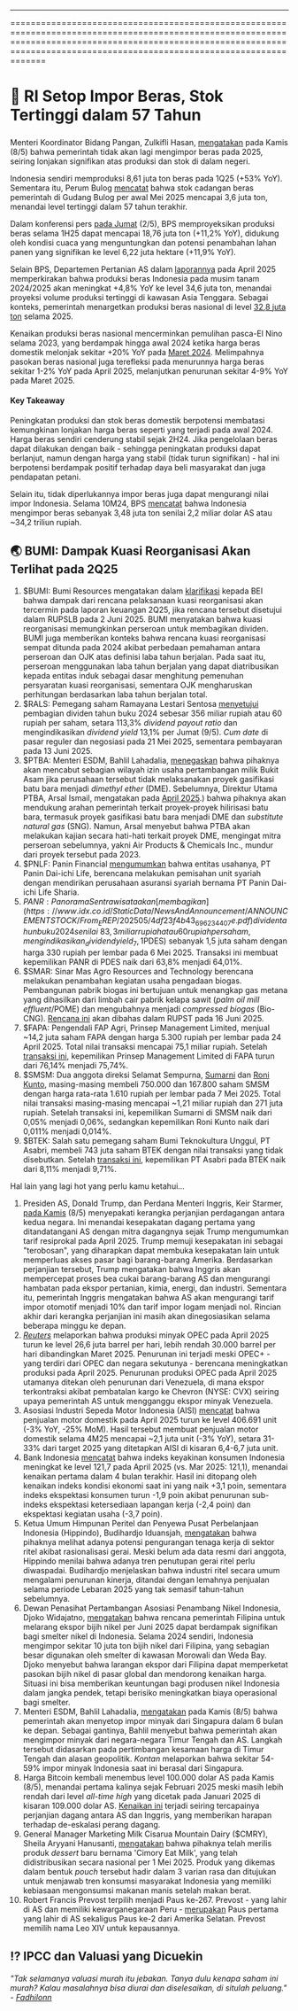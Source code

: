 ---

===============================================================================================================================================================================================================================

# 🌾 RI Setop Impor Beras, Stok Tertinggi dalam 57 Tahun

#####

Menteri Koordinator Bidang Pangan, Zulkifli Hasan, [mengatakan](https://www.beritasatu.com/ekonomi/2887723/zulkifli-hasan-klaim-indonesia-tak-lagi-impor-beras-di-2025) pada Kamis (8/5) bahwa pemerintah tidak akan lagi mengimpor beras pada 2025, seiring lonjakan signifikan atas produksi dan stok di dalam negeri.

Indonesia sendiri memproduksi 8,61 juta ton beras pada 1Q25 (+53% YoY). Sementara itu, Perum Bulog [mencatat](https://ekonomi.bisnis.com/read/20250508/12/1875610/stok-cadangan-beras-bulog-tembus-36-juta-ton-awal-mei-2025) bahwa stok cadangan beras pemerintah di Gudang Bulog per awal Mei 2025 mencapai 3,6 juta ton, menandai level tertinggi dalam 57 tahun terakhir.

Dalam konferensi pers [pada Jumat](https://www.fortuneidn.com/news/produksi-beras-diperkirakan-tembus-18-76-juta-ton-naik-11-17-persen-00-my5jv-3kvh8v) (2/5), BPS memproyeksikan produksi beras selama 1H25 dapat mencapai 18,76 juta ton (+11,2% YoY), didukung oleh kondisi cuaca yang menguntungkan dan potensi penambahan lahan panen yang signifikan ke level 6,22 juta hektare (+11,9% YoY).

Selain BPS, Departemen Pertanian AS dalam [laporannya](https://ers.usda.gov/sites/default/files/_laserfiche/outlooks/111379/RCS-25C.pdf?v=34269) pada April 2025 memperkirakan bahwa produksi beras Indonesia pada musim tanam 2024/2025 akan meningkat +4,8% YoY ke level 34,6 juta ton, menandai proyeksi volume produksi tertinggi di kawasan Asia Tenggara. Sebagai konteks, pemerintah menargetkan produksi beras nasional di level [32,8 juta ton](https://en.antaranews.com/news/335953/indonesia-looking-to-end-rice-imports-from-next-year) selama 2025.

Kenaikan produksi beras nasional mencerminkan pemulihan pasca-El Nino selama 2023, yang berdampak hingga awal 2024 ketika harga beras domestik melonjak sekitar +20% YoY pada [Maret 2024](https://web-api.bps.go.id/download.php?f=ZzbJuX1yWbwDwTgpErsb/m55MUI5Y0hGdWhUTjhJeXN4bFkyREY3T2VXZ0J1czNOUXorNVlxYjJSQ2F1N2p3VGxmRnA4RXcwNlJrMWRvVTJHSTVBY0Z0TFhHZ0poaVNQQ1FvemxsTittNm5kQzJxQ1YrVEVSaUtLNHlDU1ozaXp3MnVlMlBLdzREWXh5QmdIbU9aMXZIKzZuS3B1SjNTamp3V3lqZXRJVDNYSWF1YlJZVFl0TytSYU9pbVlLMUV6eEtzRWxqc1dEZTRLRW15Lw==&_gl=1*16moons*_ga*OTk3MjQ0NzMwLjE3MzA3OTkyMDk.*_ga_XXTTVXWHDB*czE3NDY3ODg2OTYkbzMxJGcwJHQxNzQ2Nzg4Njk2JGowJGwwJGgw). Melimpahnya pasokan beras nasional juga terefleksi pada menurunnya harga beras sekitar 1-2% YoY pada April 2025, melanjutkan penurunan sekitar 4-9% YoY pada Maret 2025.

#### Key Takeaway

Peningkatan produksi dan stok beras domestik berpotensi membatasi kemungkinan lonjakan harga beras seperti yang terjadi pada awal 2024. Harga beras sendiri cenderung stabil sejak 2H24. Jika pengelolaan beras dapat dilakukan dengan baik - sehingga peningkatan produksi dapat berlanjut, namun dengan harga yang stabil (tidak turun signifikan) - hal ini berpotensi berdampak positif terhadap daya beli masyarakat dan juga pendapatan petani.

Selain itu, tidak diperlukannya impor beras juga dapat mengurangi nilai impor Indonesia. Selama 10M24, BPS [mencatat](https://kumparan.com/kumparanbisnis/ri-impor-beras-3-48-juta-ton-per-januari-oktober-2024-terbanyak-dari-thailand-23uyqZZVrZc/1) bahwa Indonesia mengimpor beras sebanyak 3,48 juta ton senilai 2,2 miliar dolar AS atau ~34,2 triliun rupiah.

## 🌏 BUMI: Dampak Kuasi Reorganisasi Akan Terlihat pada 2Q25

1.  $BUMI: Bumi Resources mengatakan dalam [klarifikasi](https://www.idx.co.id/StaticData/NewsAndAnnouncement/ANNOUNCEMENTSTOCK/From_EREP/202505/64f6e5a7a7_8934f2055e.pdf) kepada BEI bahwa dampak dari rencana pelaksanaan kuasi reorganisasi akan tercermin pada laporan keuangan 2Q25, jika rencana tersebut disetujui dalam RUPSLB pada 2 Juni 2025. BUMI menyatakan bahwa kuasi reorganisasi memungkinkan perseroan untuk membagikan dividen. BUMI juga memberikan konteks bahwa rencana kuasi reorganisasi sempat ditunda pada 2024 akibat perbedaan pemahaman antara perseroan dan OJK atas definisi laba tahun berjalan. Pada saat itu, perseroan menggunakan laba tahun berjalan yang dapat diatribusikan kepada entitas induk sebagai dasar menghitung pemenuhan persyaratan kuasi reorganisasi, sementara OJK mengharuskan perhitungan berdasarkan laba tahun berjalan total.
2.  $RALS: Pemegang saham Ramayana Lestari Sentosa [menyetujui](https://market.bisnis.com/read/20250509/192/1875828/ramayana-rals-bakal-tebar-dividen-tahun-buku-2024-senilai-rp355-miliar) pembagian dividen tahun buku 2024 sebesar 356 miliar rupiah atau 60 rupiah per saham, setara 113,3% _dividend payout ratio_ dan mengindikasikan _dividend yield_ 13,1% per Jumat (9/5). _Cum date_ di pasar reguler dan negosiasi pada 21 Mei 2025, sementara pembayaran pada 13 Juni 2025.
3.  $PTBA: Menteri ESDM, Bahlil Lahadalia, [menegaskan](https://industri.kontan.co.id/news/bahlil-bakal-cabut-sebagian-wilayah-izin-ptba-jika-proyek-dme-tak-dijalankan) bahwa pihaknya akan mencabut sebagian wilayah izin usaha pertambangan milik Bukit Asam jika perusahaan tersebut tidak melaksanakan proyek gasifikasi batu bara menjadi _dimethyl ether_ (DME). Sebelumnya, Direktur Utama PTBA, Arsal Ismail, mengatakan pada [April 2025](https://snips.stockbit.com/snips-terbaru/penjualan-mobil-5-yoy-pada-maret-2025#:~:text=%24PTBA%3A%20Direktur%20Utama,%24PGAS).) bahwa pihaknya akan mendukung arahan pemerintah terkait proyek-proyek hilirisasi batu bara, termasuk proyek gasifikasi batu bara menjadi DME dan _substitute natural gas_ (SNG). Namun, Arsal menyebut bahwa PTBA akan melakukan kajian secara hati-hati terkait proyek DME, mengingat mitra perseroan sebelumnya, yakni Air Products & Chemicals Inc., mundur dari proyek tersebut pada 2023.
4.  $PNLF: Panin Financial [mengumumkan](https://epaper.kontan.co.id/mobile/harian/2025/05/09) bahwa entitas usahanya, PT Panin Dai-ichi Life, berencana melakukan pemisahan unit syariah dengan mendirikan perusahaan asuransi syariah bernama PT Panin Dai-ichi Life Sharia.
5.  $PANR: Panorama Sentrawisata akan [membagikan](https://www.idx.co.id/StaticData/NewsAndAnnouncement/ANNOUNCEMENTSTOCK/From_EREP/202505/4df23f4b43_696234407e.pdf) dividen tahun buku 2024 senilai ~83,3 miliar rupiah atau 60 rupiah per saham, mengindikasikan _dividend yield_ 7,1% per Jumat (9/5). _Cum date_ di pasar reguler dan negosiasi pada 9 Mei 2025, sementara pembayaran pada 4 Juni 2025. Dalam [transaksi terpisah](https://www.idx.co.id/StaticData/NewsAndAnnouncement/ANNOUNCEMENTSTOCK/From_EREP/202505/0b5def141a_bbf4a7bef6.pdf), PANR menambah kepemilikan di Destinasi Tirta Nusantara ($PDES) sebanyak 1,5 juta saham dengan harga 330 rupiah per lembar pada 6 Mei 2025. Transaksi ini membuat kepemilikan PANR di PDES naik dari 63,8% menjadi 64,01%.
6.  $SMAR: Sinar Mas Agro Resources and Technology berencana melakukan penambahan kegiatan usaha pengadaan biogas. Pembangunan pabrik biogas ini bertujuan untuk menangkap gas metana yang dihasilkan dari limbah cair pabrik kelapa sawit (_palm oil mill effluent_/POME) dan mengubahnya menjadi _compressed biogas_ (Bio-CNG). [Rencana ini](https://www.idx.co.id/StaticData/NewsAndAnnouncement/ANNOUNCEMENTSTOCK/From_EREP/202505/ce0d08cfba_fbd5c07085.pdf) akan dibahas dalam RUPST pada 16 Juni 2025.
7.  $FAPA: Pengendali FAP Agri, Prinsep Management Limited, menjual ~14,2 juta saham FAPA dengan harga 5.300 rupiah per lembar pada 24 April 2025. Total nilai transaksi mencapai 75,1 miliar rupiah. Setelah [transaksi ini](https://www.idx.co.id/StaticData/NewsAndAnnouncement/ANNOUNCEMENTSTOCK/From_EREP/202505/67e3b0668d_acf42387da.pdf), kepemilikan Prinsep Management Limited di FAPA turun dari 76,14% menjadi 75,74%.
8.  $SMSM: Dua anggota direksi Selamat Sempurna, [Sumarni](https://www.idx.co.id/StaticData/NewsAndAnnouncement/ANNOUNCEMENTSTOCK/From_EREP/202505/4429fdba4c_18612cbd63.pdf) dan [Roni Kunto](https://www.idx.co.id/StaticData/NewsAndAnnouncement/ANNOUNCEMENTSTOCK/From_EREP/202505/b9c0de0618_83220ea829.pdf), masing-masing membeli 750.000 dan 167.800 saham SMSM dengan harga rata-rata 1.610 rupiah per lembar pada 7 Mei 2025. Total nilai transaksi masing-masing mencapai ~1,21 miliar rupiah dan 271 juta rupiah. Setelah transaksi ini, kepemilikan Sumarni di SMSM naik dari 0,05% menjadi 0,06%, sedangkan kepemilikan Roni Kunto naik dari 0,011% menjadi 0,014%.
9.  $BTEK: Salah satu pemegang saham Bumi Teknokultura Unggul, PT Asabri, membeli 743 juta saham BTEK dengan nilai transaksi yang tidak disebutkan. Setelah [transaksi ini](https://www.idx.co.id/StaticData/NewsAndAnnouncement/ANNOUNCEMENTSTOCK/From_EREP/202505/3ce41774e6_f0adc419f3.pdf), kepemilikan PT Asabri pada BTEK naik dari 8,11% menjadi 9,71%.

Hal lain yang lagi hot yang perlu kamu ketahui...

1.  Presiden AS, Donald Trump, dan Perdana Menteri Inggris, Keir Starmer, [pada Kamis](https://www.bloomberg.com/news/articles/2025-05-08/trump-announces-trade-framework-with-uk-lowering-barriers) (8/5) menyepakati kerangka perjanjian perdagangan antara kedua negara. Ini menandai kesepakatan dagang pertama yang ditandatangani AS dengan mitra dagangnya sejak Trump mengumumkan tarif resiprokal pada April 2025. Trump memuji kesepakatan ini sebagai "terobosan", yang diharapkan dapat membuka kesepakatan lain untuk memperluas akses pasar bagi barang-barang Amerika. Berdasarkan perjanjian tersebut, Trump mengatakan bahwa Inggris akan mempercepat proses bea cukai barang-barang AS dan mengurangi hambatan pada ekspor pertanian, kimia, energi, dan industri. Sementara itu, pemerintah Inggris mengatakan bahwa AS akan mengurangi tarif impor otomotif menjadi 10% dan tarif impor logam menjadi nol. Rincian akhir dari kerangka perjanjian ini masih akan dinegosiasikan selama beberapa minggu ke depan.
2.  _[Reuters](https://www.reuters.com/business/energy/opec-april-oil-output-edges-lower-despite-plans-hike-survey-finds-2025-05-08/)_ melaporkan bahwa produksi minyak OPEC pada April 2025 turun ke level 26,6 juta barrel per hari, lebih rendah 30.000 barrel per hari dibandingkan Maret 2025. Penurunan ini terjadi meski OPEC+ - yang terdiri dari OPEC dan negara sekutunya - berencana meningkatkan produksi pada April 2025. Penurunan produksi OPEC pada April 2025 utamanya ditekan oleh penurunan dari Venezuela, di mana ekspor terkontraksi akibat pembatalan kargo ke Chevron (NYSE: CVX) seiring upaya pemerintah AS untuk mengganggu ekspor minyak Venezuela.
3.  Asosiasi Industri Sepeda Motor Indonesia (AISI) [mencatat](https://www.aisi.or.id/statistic/) bahwa penjualan motor domestik pada April 2025 turun ke level 406.691 unit (\-3% YoY, -25% MoM). Hasil tersebut membuat penjualan motor domestik selama 4M25 mencapai ~2,1 juta unit (\-3% YoY), setara 31-33% dari target 2025 yang ditetapkan AISI di kisaran 6,4-6,7 juta unit.
4.  Bank Indonesia [mencatat](https://www.bi.go.id/id/publikasi/laporan/Documents/Survei-Konsumen-April-2025.pdf) bahwa indeks keyakinan konsumen Indonesia meningkat ke level 121,7 pada April 2025 (vs. Mar 2025: 121,1), menandai kenaikan pertama dalam 4 bulan terakhir. Hasil ini ditopang oleh kenaikan indeks kondisi ekonomi saat ini yang naik +3,1 poin, sementara indeks ekspektasi konsumen turun -1,9 poin akibat penurunan sub-indeks ekspektasi ketersediaan lapangan kerja (-2,4 poin) dan ekspektasi kegiatan usaha (-3,7 poin).
5.  Ketua Umum Himpunan Peritel dan Penyewa Pusat Perbelanjaan Indonesia (Hippindo), Budihardjo Iduansjah, [mengatakan](https://industri.kontan.co.id/news/hippindo-ada-potensi-pengurangan-tenaga-kerja-imbas-maraknya-penutupan-gerai-ritel-1) bahwa pihaknya melihat adanya potensi pengurangan tenaga kerja di sektor ritel akibat rasionalisasi gerai. Meski belum ada data resmi dari anggota, Hippindo menilai bahwa adanya tren penutupan gerai ritel perlu diwaspadai. Budihardjo menjelaskan bahwa industri ritel secara umum mengalami penurunan kinerja, ditandai dengan lemahnya penjualan selama periode Lebaran 2025 yang tak semasif tahun-tahun sebelumnya.
6.  Dewan Penasihat Pertambangan Asosiasi Penambang Nikel Indonesia, Djoko Widajatno, [mengatakan](https://industri.kontan.co.id/news/larangan-ekspor-nikel-filipina-industri-smelter-ri-terancam-kekurangan-bahan-baku-1) bahwa rencana pemerintah Filipina untuk melarang ekspor bijih nikel per Juni 2025 dapat berdampak signifikan bagi smelter nikel di Indonesia. Selama 2024 sendiri, Indonesia mengimpor sekitar 10 juta ton bijih nikel dari Filipina, yang sebagian besar digunakan oleh smelter di kawasan Morowali dan Weda Bay. Djoko menyebut bahwa larangan ekspor dari Filipina dapat memperketat pasokan bijih nikel di pasar global dan mendorong kenaikan harga. Situasi ini bisa memberikan keuntungan bagi produsen nikel Indonesia dalam jangka pendek, tetapi berisiko meningkatkan biaya operasional bagi smelter.
7.  Menteri ESDM, Bahlil Lahadalia, [mengatakan](https://industri.kontan.co.id/news/kementerian-esdm-berencana-stop-impor-bbm-dari-singapura-ini-alasannya) pada Kamis (8/5) bahwa pemerintah akan menyetop impor minyak dari Singapura dalam 6 bulan ke depan. Sebagai gantinya, Bahlil menyebut bahwa pemerintah akan mengimpor minyak dari negara-negara Timur Tengah dan AS. Langkah tersebut didasarkan pada pertimbangan kesamaan harga di Timur Tengah dan alasan geopolitik. _Kontan_ melaporkan bahwa sekitar 54-59% impor minyak Indonesia saat ini berasal dari Singapura.
8.  Harga Bitcoin kembali menembus level 100.000 dolar AS pada Kamis (8/5), menandai pertama kalinya sejak Februari 2025 meski masih lebih rendah dari level _all-time high_ yang dicetak pada Januari 2025 di kisaran 109.000 dolar AS. [Kenaikan ini](https://www.reuters.com/markets/currencies/bitcoin-tops-100000-trade-deal-optimism-2025-05-08/) terjadi seiring tercapainya perjanjian dagang antara AS dan Inggris, yang memberikan harapan terhadap de-eskalasi perang dagang.
9.  General Manager Marketing Milk Cisarua Mountain Dairy ($CMRY), Sheila Aryyani Hanusanti, [mengatakan](https://industri.kontan.co.id/news/genjot-pertumbuhan-cimory-luncurkan-tiga-varian-produk-baru-pada-kuartal-ii-2025) bahwa pihaknya telah merilis produk _dessert_ baru bernama 'Cimory Eat Milk', yang telah didistribusikan secara nasional per 1 Mei 2025. Produk yang dikemas dalam bentuk _pouch_ tersebut hadir dalam 3 varian rasa dan ditujukan untuk menjawab tren konsumsi masyarakat Indonesia yang memiliki kebiasaan mengonsumsi makanan manis setelah makan berat.
10. Robert Francis Prevost terpilih menjadi Paus ke-267. Prevost - yang lahir di AS dan memiliki kewarganegaraan Peru - [merupakan](https://www.bbc.com/news/articles/c0ln80lzk7ko) Paus pertama yang lahir di AS sekaligus Paus ke-2 dari Amerika Selatan. Prevost memilih nama Leo XIV untuk kepausannya.

## ⁉️ IPCC dan Valuasi yang Dicuekin

###### _"Tak selamanya valuasi murah itu jebakan. Tanya dulu kenapa saham ini murah? Kalau masalahnya bisa diurai dan diselesaikan, di situlah peluang." -_ _[Fadhilonn](https://stockbit.com/fadhilonn)_

#####

